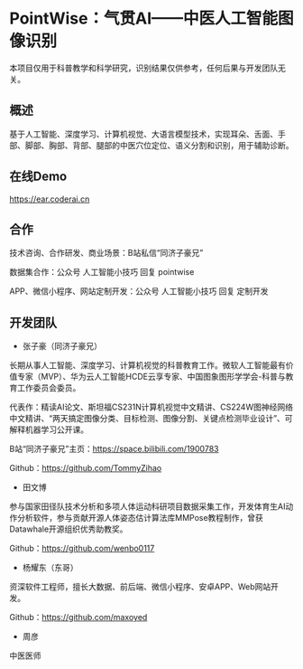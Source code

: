 # PointWise：气贯AI——中医人工智能图像识别

本项目仅用于科普教学和科学研究，识别结果仅供参考，任何后果与开发团队无关。

## 概述

基于人工智能、深度学习、计算机视觉、大语言模型技术，实现耳朵、舌面、手部、脚部、胸部、背部、腿部的中医穴位定位、语义分割和识别，用于辅助诊断。

## 在线Demo

https://ear.coderai.cn

## 合作

技术咨询、合作研发、商业场景：B站私信“同济子豪兄”

数据集合作：公众号 人工智能小技巧 回复 pointwise

APP、微信小程序、网站定制开发：公众号 人工智能小技巧 回复 定制开发

## 开发团队

- 张子豪（同济子豪兄）

长期从事人工智能、深度学习、计算机视觉的科普教育工作。微软人工智能最有价值专家（MVP）、华为云人工智能HCDE云享专家、中国图象图形学学会-科普与教育工作委员会委员。

代表作：精读AI论文、斯坦福CS231N计算机视觉中文精讲、CS224W图神经网络中文精讲、“两天搞定图像分类、目标检测、图像分割、关键点检测毕业设计”、可解释机器学习公开课。

B站“同济子豪兄”主页：https://space.bilibili.com/1900783

Github：https://github.com/TommyZihao

- 田文博

参与国家田径队技术分析和多项人体运动科研项目数据采集工作，开发体育生AI动作分析软件，参与贡献开源人体姿态估计算法库MMPose教程制作，曾获Datawhale开源组织优秀助教奖。

Github：https://github.com/wenbo0117

- 杨耀东（东哥）

资深软件工程师，擅长大数据、前后端、微信小程序、安卓APP、Web网站开发。

Github：https://github.com/maxoyed

- 周彦

中医医师


